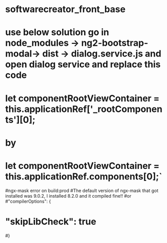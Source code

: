# softwarecreator_front_base
# use below solution go in node_modules -> ng2-bootstrap-modal-> dist -> dialog.service.js and open dialog service and replace this code
# let componentRootViewContainer = this.applicationRef['_rootComponents'][0];
# by
# let componentRootViewContainer = this.applicationRef.components[0];`


#ngx-mask error on build:prod
#The default version of ngx-mask that got installed was 9.0.2, I installed 8.2.0 and it compiled fine!!
#or
#"compilerOptions": {
#    "skipLibCheck": true
#}


